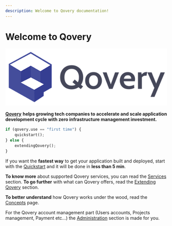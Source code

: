 ```yaml
---
description: Welcome to Qovery documentation!
---
```


# Welcome to Qovery

![](.gitbook/assets/qovery-logo-01__-copy.png)

[**Qovery**](https://www.qovery.com) **helps growing tech companies to accelerate and scale application development cycle with zero infrastructure management investment.**

```python
if (qovery.use == "first time") {
    quickstart();
} else {
    extendingQovery();
}
```

If you want the **fastest way** to get your application built and deployed, start with the [Quickstart](quickstart/sign-up/) and it will be done in **less than 5 min**.

**To know more** about supported Qovery services, you can read the [Services](services/network/) section. **To go further** with what can Qovery offers, read the [Extending Qovery](extending-qovery/branches.md) section.

**To better understand** how Qovery works under the wood, read the [Concepts](concepts.md) page.

For the Qovery account management part \(Users accounts, Projects management, Payment etc...\) the [Administration](administration/management-interface/) section is made for you.

